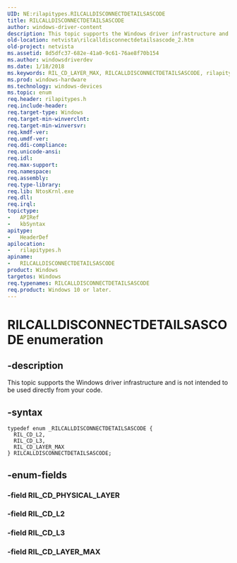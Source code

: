 ```yaml
---
UID: NE:rilapitypes.RILCALLDISCONNECTDETAILSASCODE
title: RILCALLDISCONNECTDETAILSASCODE
author: windows-driver-content
description: This topic supports the Windows driver infrastructure and is not intended to be used directly from your code.
old-location: netvista\rilcalldisconnectdetailsascode_2.htm
old-project: netvista
ms.assetid: 8d5dfc37-682e-41a0-9c61-76ae8f70b154
ms.author: windowsdriverdev
ms.date: 1/18/2018
ms.keywords: RIL_CD_LAYER_MAX, RILCALLDISCONNECTDETAILSASCODE, rilapitypes/RIL_CD_L3, RIL_CD_L2, RILCALLDISCONNECTDETAILSASCODE enumeration [Network Drivers Starting with Windows Vista], netvista.rilcalldisconnectdetailsascode_2, rilapitypes/RILCALLDISCONNECTDETAILSASCODE, rilapitypes/RIL_CD_LAYER_MAX, RIL_CD_L3, rilapitypes/RIL_CD_L2
ms.prod: windows-hardware
ms.technology: windows-devices
ms.topic: enum
req.header: rilapitypes.h
req.include-header: 
req.target-type: Windows
req.target-min-winverclnt: 
req.target-min-winversvr: 
req.kmdf-ver: 
req.umdf-ver: 
req.ddi-compliance: 
req.unicode-ansi: 
req.idl: 
req.max-support: 
req.namespace: 
req.assembly: 
req.type-library: 
req.lib: NtosKrnl.exe
req.dll: 
req.irql: 
topictype: 
-	APIRef
-	kbSyntax
apitype: 
-	HeaderDef
apilocation: 
-	rilapitypes.h
apiname: 
-	RILCALLDISCONNECTDETAILSASCODE
product: Windows
targetos: Windows
req.typenames: RILCALLDISCONNECTDETAILSASCODE
req.product: Windows 10 or later.
---
```


# RILCALLDISCONNECTDETAILSASCODE enumeration


## -description


This topic supports the Windows driver infrastructure and is not intended to be used directly from your code. 


## -syntax


````
typedef enum _RILCALLDISCONNECTDETAILSASCODE { 
  RIL_CD_L2,
  RIL_CD_L3,
  RIL_CD_LAYER_MAX
} RILCALLDISCONNECTDETAILSASCODE;
````


## -enum-fields




### -field RIL_CD_PHYSICAL_LAYER



### -field RIL_CD_L2



### -field RIL_CD_L3



### -field RIL_CD_LAYER_MAX


